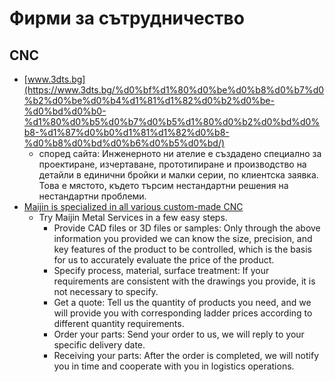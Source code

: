 # Фирми за сътрудничество
## CNC
- [www.3dts.bg](https://www.3dts.bg/%d0%bf%d1%80%d0%be%d0%b8%d0%b7%d0%b2%d0%be%d0%b4%d1%81%d1%82%d0%b2%d0%be-%d0%bd%d0%b0-%d1%80%d0%b5%d0%b7%d0%b5%d1%80%d0%b2%d0%bd%d0%b8-%d1%87%d0%b0%d1%81%d1%82%d0%b8-%d0%b8%d0%bd%d0%b6%d0%b5%d0%bd/)
	+ според сайта: Инженерното ни ателие е създадено специално за проектиране, изчертаване, прототипиране и производство на детайли в единични бройки и малки серии, по клиентска заявка. Това е мястото, където търсим нестандартни решения на нестандартни проблеми.
- [Maijin is specialized in all various custom-made CNC](https://www.chinamaijin.com/service)
	+ Try Maijin Metal Services in a few easy steps.
		* Provide CAD files or 3D files or samples: Only through the above information you provided we can know the size, precision, and key features of the product to be controlled,  which is the basis for us to accurately evaluate the price of the product.
		* Specify process, material, surface treatment: If your requirements are consistent with the drawings you provide, it is not necessary to specify.
		* Get a quote: Tell us the quantity of products you need, and we will provide you with corresponding ladder prices according to different quantity requirements.
		* Order your parts: Send your order to us, we will reply to your specific delivery date.
		* Receiving your parts:  After the order is completed, we will notify you in time and cooperate with you in logistics operations.